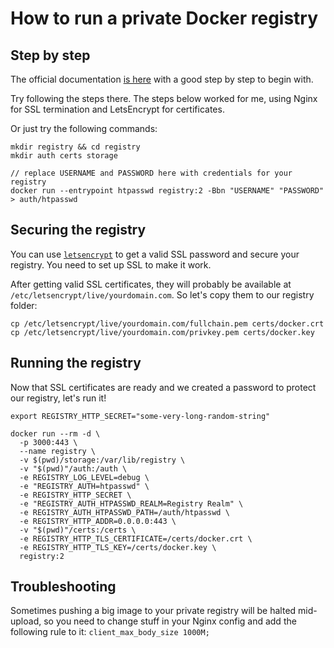 # How to run a private Docker registry

## Step by step

The official documentation [is here](https://docs.docker.com/registry/deploying/) with a good step by step to begin with.

Try following the steps there. The steps below worked for me, using Nginx for SSL termination and LetsEncrypt for certificates.

Or just try the following commands:

```
mkdir registry && cd registry
mkdir auth certs storage

// replace USERNAME and PASSWORD here with credentials for your registry
docker run --entrypoint htpasswd registry:2 -Bbn "USERNAME" "PASSWORD" > auth/htpasswd

```

## Securing the registry

You can use [`letsencrypt`](https://letsencrypt.org/) to get a valid SSL password and secure your registry.
You need to set up SSL to make it work.

After getting valid SSL certificates, they will probably be available at `/etc/letsencrypt/live/yourdomain.com`.
So let's copy them to our registry folder:

```
cp /etc/letsencrypt/live/yourdomain.com/fullchain.pem certs/docker.crt
cp /etc/letsencrypt/live/yourdomain.com/privkey.pem certs/docker.key
```

## Running the registry

Now that SSL certificates are ready and we created a password to protect our registry, let's run it!

```
export REGISTRY_HTTP_SECRET="some-very-long-random-string"

docker run --rm -d \
  -p 3000:443 \
  --name registry \
  -v $(pwd)/storage:/var/lib/registry \
  -v "$(pwd)"/auth:/auth \
  -e REGISTRY_LOG_LEVEL=debug \
  -e "REGISTRY_AUTH=htpasswd" \
  -e REGISTRY_HTTP_SECRET \
  -e "REGISTRY_AUTH_HTPASSWD_REALM=Registry Realm" \
  -e REGISTRY_AUTH_HTPASSWD_PATH=/auth/htpasswd \
  -e REGISTRY_HTTP_ADDR=0.0.0.0:443 \
  -v "$(pwd)"/certs:/certs \
  -e REGISTRY_HTTP_TLS_CERTIFICATE=/certs/docker.crt \
  -e REGISTRY_HTTP_TLS_KEY=/certs/docker.key \
  registry:2
```

## Troubleshooting

Sometimes pushing a big image to your private registry will be halted mid-upload, so you need to change stuff in your Nginx config and add the following rule to it: `client_max_body_size 1000M;`
